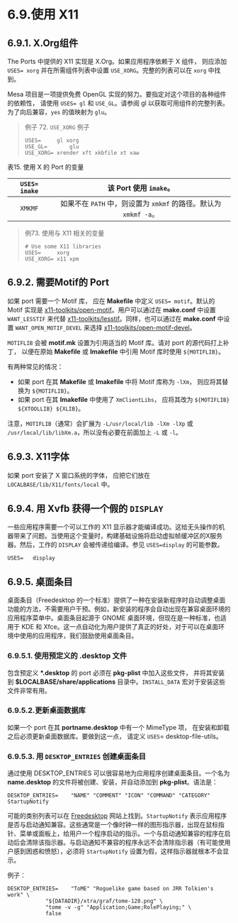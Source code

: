 # 6.9.使用 X11

## 6.9.1. X.Org组件

The Ports  中提供的 X11 实现是 X.Org。如果应用程序依赖于 X 组件， 则应添加 `USES= xorg` 并在所需组件列表中设置 `USE_XORG`。完整的列表可以在 `xorg` 中找到。

Mesa 项目是一项提供免费 OpenGL 实现的努力。要指定对这个项目的各种组件的依赖性， 请使用 `USES= gl` 和 `USE_GL`。请参阅 gl 以获取可用组件的完整列表。为了向后兼容，`yes` 的值映射为 `glu`。

> 例子 72. `USE_XORG` 例子
>
> ```
> USES=		gl xorg
> USE_GL=		glu
> USE_XORG=	xrender xft xkbfile xt xaw
> ```

表15. 使用 X 的 Port 的变量

| `USES= imake` |                    该 Port 使用  `imake`。                     |
| :-----------: | :----------------------------------------------------------: |
|    `XMKMF`    | 如果不在 `PATH` 中，则设置为 `xmkmf` 的路径。默认为 `xmkmf -a`。 |

> 例73. 使用与 X11 相关的变量
>
> ```
> # Use some X11 libraries
> USES=		xorg
> USE_XORG=	x11 xpm
> ```

## 6.9.2. 需要Motif的 Port 

如果 port 需要一个 Motif 库， 应在 **Makefile** 中定义 `USES= motif`。默认的 Motif 实现是 [x11-toolkits/open-motif](https://cgit.freebsd.org/ports/tree/x11-toolkits/open-motif/)。用户可以通过在 **make.conf** 中设置 `WANT_LESSTIF` 来代替 [x11-toolkits/lesstif](https://cgit.freebsd.org/ports/tree/x11-toolkits/lesstif/)。同样，也可以通过在 **make.conf** 中设置 `WANT_OPEN_MOTIF_DEVEL` 来选择 [x11-toolkits/open-motif-devel](https://cgit.freebsd.org/ports/tree/x11-toolkits/open-motif-devel/)。

`MOTIFLIB` 会被 **motif.mk** 设置为引用适当的 Motif 库。请对 port 的源代码打上补丁， 以便在原始 **Makefile** 或 **Imakefile** 中引用 Motif 库时使用 `${MOTIFLIB}`。

有两种常见的情况：

- 如果 port 在其 **Makefile** 或 **Imakefile** 中将 Motif 库称为 `-lXm`， 则应将其替换为 `${MOTIFLIB}`。
- 如果 port 在其 **Imakefile** 中使用了 `XmClientLibs`， 应将其改为 `${MOTIFLIB} ${XTOOLLIB} ${XLIB}`。

注意，`MOTIFLIB`（通常）会扩展为 `-L/usr/local/lib -lXm -lXp` 或 `/usr/local/lib/libXm.a`，所以没有必要在前面加上 `-L` 或 `-l`。

## 6.9.3. X11字体

如果 port 安装了 X 窗口系统的字体， 应把它们放在 `LOCALBASE/lib/X11/fonts/local` 中。

## 6.9.4. 用 Xvfb 获得一个假的 `DISPLAY`

一些应用程序需要一个可以工作的 X11 显示器才能编译成功。这给无头操作的机器带来了问题。当使用这个变量时，构建基础设施将启动虚拟帧缓冲区的X服务器。然后，工作的 `DISPLAY` 会被传递给编译。参见 `USES=display` 的可能参数。

```
USES=	display
```

## 6.9.5. 桌面条目

桌面条目（Freedesktop 的一个标准）提供了一种在安装新程序时自动调整桌面功能的方法，不需要用户干预。例如，新安装的程序会自动出现在兼容桌面环境的应用程序菜单中。桌面条目起源于 GNOME 桌面环境，但现在是一种标准，也适用于 KDE 和 Xfce。这一点自动化为用户提供了真正的好处，对于可以在桌面环境中使用的应用程序，我们鼓励使用桌面条目。

### 6.9.5.1. 使用预定义的 .desktop 文件

包含预定义 **\*.desktop** 的 port 必须在 **pkg-plist** 中加入这些文件， 并将其安装到 **$LOCALBASE/share/applications** 目录中。`INSTALL_DATA` 宏对于安装这些文件非常有用。

### 6.9.5.2.更新桌面数据库

如果一个 port 在其 **portname.desktop** 中有一个 MimeType 项， 在安装和卸载之后必须更新桌面数据库。要做到这一点， 请定义 `USES`= desktop-file-utils。

### 6.9.5.3. 用 `DESKTOP_ENTRIES` 创建桌面条目

通过使用 DESKTOP_ENTRIES 可以很容易地为应用程序创建桌面条目。一个名为 **name.desktop** 的文件将被创建、安装，并自动添加到 **pkg-plist**。语法是：

```
DESKTOP_ENTRIES=	"NAME" "COMMENT" "ICON" "COMMAND" "CATEGORY" StartupNotify
```

可能的类别列表可以在 [Freedesktop](https://standards.freedesktop.org/menu-spec/latest/apa.html) 网站上找到。`StartupNotify` 表示应用程序是否与启动通知兼容。这些通常是一个像时钟一样的图形指示器，出现在鼠标指针、菜单或面板上，给用户一个程序启动的指示。一个与启动通知兼容的程序在启动后会清除该指示器。与启动通知不兼容的程序永远不会清除指示器（有可能使用户感到困惑和愤怒），必须将 `StartupNotify` 设置为假，这样指示器就根本不会显示。

例子：

```
DESKTOP_ENTRIES=	"ToME" "Roguelike game based on JRR Tolkien's work" \
			"${DATADIR}/xtra/graf/tome-128.png" \
			"tome -v -g" "Application;Game;RolePlaying;" \
			false
```

